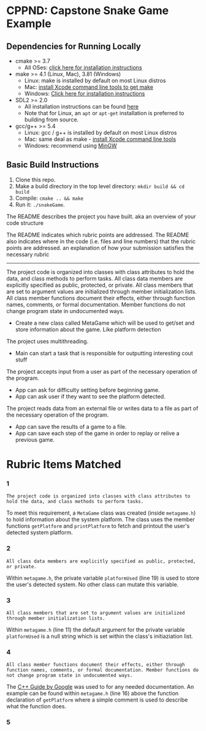 # CPPND: Capstone Snake Game Example

## Dependencies for Running Locally

- cmake >= 3.7
  - All OSes: [click here for installation instructions](https://cmake.org/install/)
- make >= 4.1 (Linux, Mac), 3.81 (Windows)
  - Linux: make is installed by default on most Linux distros
  - Mac: [install Xcode command line tools to get make](https://developer.apple.com/xcode/features/)
  - Windows: [Click here for installation instructions](http://gnuwin32.sourceforge.net/packages/make.htm)
- SDL2 >= 2.0
  - All installation instructions can be found [here](https://wiki.libsdl.org/Installation)
  - Note that for Linux, an `apt` or `apt-get` installation is preferred to building from source.
- gcc/g++ >= 5.4
  - Linux: gcc / g++ is installed by default on most Linux distros
  - Mac: same deal as make - [install Xcode command line tools](https://developer.apple.com/xcode/features/)
  - Windows: recommend using [MinGW](http://www.mingw.org/)

## Basic Build Instructions

1. Clone this repo.
2. Make a build directory in the top level directory: `mkdir build && cd build`
3. Compile: `cmake .. && make`
4. Run it: `./snakeGame`.

The README describes the project you have built. aka an overview of your code structure

The README indicates which rubric points are addressed. The README also indicates where in the code (i.e. files and line numbers) that the rubric points are addressed.
an explanation of how your submission satisfies the necessary rubric

---

The project code is organized into classes with class attributes to hold the data, and class methods to perform tasks.
All class data members are explicitly specified as public, protected, or private.
All class members that are set to argument values are initialized through member initialization lists.
All class member functions document their effects, either through function names, comments, or formal documentation. Member functions do not change program state in undocumented ways.

- Create a new class called MetaGame which will be used to get/set and store information about the game. Like platform detection

The project uses multithreading.

- Main can start a task that is responsible for outputting interesting cout stuff

The project accepts input from a user as part of the necessary operation of the program.

- App can ask for difficulty setting before beginning game.
- App can ask user if they want to see the platform detected.

The project reads data from an external file or writes data to a file as part of the necessary operation of the program.

- App can save the results of a game to a file.
- App can save each step of the game in order to replay or relive a previous game.

# Rubric Items Matched

### 1

```
The project code is organized into classes with class attributes to hold the data, and class methods to perform tasks.
```

To meet this requirement, a `MetaGame` class was created (inside `metagame.h`) to hold information about the system platform. The class uses the member functions `getPlatform` and `printPlatform` to fetch and printout the user's detected system platform.

### 2

```
All class data members are explicitly specified as public, protected, or private.
```

Within `metagame.h`, the private variable `platformUsed` (line 19) is used to store the user's detected system. No other class can mutate this variable.

### 3

```
All class members that are set to argument values are initialized through member initialization lists.
```

Within `metagame.h` (line 11) the default argument for the private variable `platformUsed` is a null string which is set within the class's initiaziation list.

### 4

```
All class member functions document their effects, either through function names, comments, or formal documentation. Member functions do not change program state in undocumented ways.
```

The [C++ Guide by Google](https://google.github.io/styleguide/cppguide.html#Function_Comments) was used to for any needed documentation. An example can be found within `metagame.h` (line 16) above the function declaration of `getPlatform` where a simple comment is used to describe what the function does.

### 5
